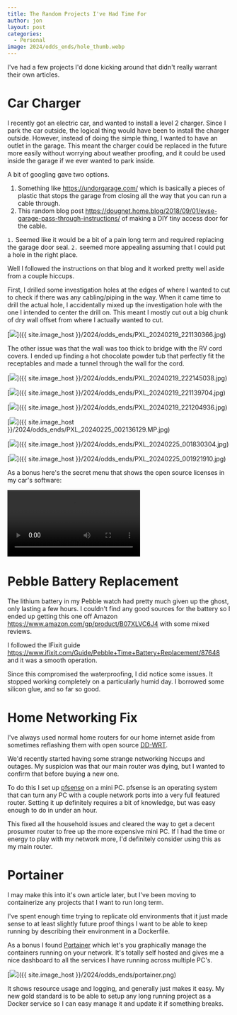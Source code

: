 ```yaml
---
title: The Random Projects I've Had Time For
author: jon
layout: post
categories:
  - Personal
image: 2024/odds_ends/hole_thumb.webp
---
```


I've had a few projects I'd done kicking around that didn't really warrant their own articles.

# Car Charger

I recently got an electric car, and wanted to install a level 2 charger. Since I park the car outside, the logical thing would have been to install the charger outside. However, instead of doing the simple thing, I wanted to have an outlet in the garage. This meant the charger could be replaced in the future more easily without worrying about weather proofing, and it could be used inside the garage if we ever wanted to park inside.

A bit of googling gave two options.

1. Something like <https://undorgarage.com/> which is basically a pieces of plastic that stops the garage from closing all the way that you can run a cable through.
2. This random blog post <https://dougnet.home.blog/2018/09/01/evse-garage-pass-through-instructions/> of making a DIY tiny access door for the cable.

`1.` Seemed like it would be a bit of a pain long term and required replacing the garage door seal. `2.` seemed more appealing assuming that I could put a hole in the right place.

Well I followed the instructions on that blog and it worked pretty well aside from a couple hiccups.

First, I drilled some investigation holes at the edges of where I wanted to cut to check if there was any cabling/piping in the way. When it came time to drill the actual hole, I accidentally mixed up the investigation hole with the one I intended to center the drill on. This meant I mostly cut out a big chunk of dry wall offset from where I actually wanted to cut.

[<img class="center" src="{{ site.image_host }}/2024/odds_ends/PXL_20240219_221130366_thumb.webp">]({{ site.image_host }}/2024/odds_ends/PXL_20240219_221130366.jpg)

The other issue was that the wall was too thick to bridge with the RV cord covers. I ended up finding a hot chocolate powder tub that perfectly fit the receptables and made a tunnel through the wall for the cord.

[<img class="center" src="{{ site.image_host }}/2024/odds_ends/PXL_20240219_222145038_thumb.webp">]({{ site.image_host }}/2024/odds_ends/PXL_20240219_222145038.jpg)

[<img class="center" src="{{ site.image_host }}/2024/odds_ends/PXL_20240219_221139704_thumb.webp">]({{ site.image_host }}/2024/odds_ends/PXL_20240219_221139704.jpg)

[<img class="center" src="{{ site.image_host }}/2024/odds_ends/PXL_20240219_221204936_thumb.webp">]({{ site.image_host }}/2024/odds_ends/PXL_20240219_221204936.jpg)

[<img class="center" src="{{ site.image_host }}/2024/odds_ends/PXL_20240225_002136129.MP_thumb.webp">]({{ site.image_host }}/2024/odds_ends/PXL_20240225_002136129.MP.jpg)

[<img class="center" src="{{ site.image_host }}/2024/odds_ends/PXL_20240225_001830304_thumb.webp">]({{ site.image_host }}/2024/odds_ends/PXL_20240225_001830304.jpg)

[<img class="center" src="{{ site.image_host }}/2024/odds_ends/PXL_20240225_001921910_thumb.webp">]({{ site.image_host }}/2024/odds_ends/PXL_20240225_001921910.jpg)

As a bonus here's the secret menu that shows the open source licenses in my car's software:

<video controls>
  <source src="{{ site.image_host }}/2024/odds_ends/PXL_20240113_221135369.LS (online-video-cutter.com) (4) (1).mp4" type="video/mp4" />
</video>

# Pebble Battery Replacement

The lithium battery in my Pebble watch had pretty much given up the ghost, only lasting a few hours. I couldn't find any good sources for the battery so I ended up getting this one off Amazon <https://www.amazon.com/gp/product/B07XLVC6J4> with some mixed reviews.

I followed the IFixit guide <https://www.ifixit.com/Guide/Pebble+Time+Battery+Replacement/87648> and it was a smooth operation.

Since this compromised the waterproofing, I did notice some issues. It stopped working completely on a particularly humid day. I borrowed some silicon glue, and so far so good.

# Home Networking Fix

I've always used normal home routers for our home internet aside from sometimes reflashing them with open source [DD-WRT](https://dd-wrt.com/).

We'd recently started having some strange networking hiccups and outages. My suspicion was that our main router was dying, but I wanted to confirm that before buying a new one.

To do this I set up [pfsense](https://www.pfsense.org/) on a mini PC. pfsense is an operating system that can turn any PC with a couple network ports into a very full featured router. Setting it up definitely requires a bit of knowledge, but was easy enough to do in under an hour.

This fixed all the household issues and cleared the way to get a decent prosumer router to free up the more expensive mini PC. If I had the time or energy to play with my network more, I'd definitely consider using this as my main router.

# Portainer

I may make this into it's own article later, but I've been moving to containerize any projects that I want to run long term.

I've spent enough time trying to replicate old environments that it just made sense to at least slightly future proof things I want to be able to keep running by describing their environment in a Dockerfile.

As a bonus I found [Portainer](https://www.portainer.io/) which let's you graphically manage the containers running on your network. It's totally self hosted and gives me a nice dashboard to all the services I have running across multiple PC's.

[<img class="center" src="{{ site.image_host }}/2024/odds_ends/portainer_thumb.webp">]({{ site.image_host }}/2024/odds_ends/portainer.png)

It shows resource usage and logging, and generally just makes it easy. My new gold standard is to be able to setup any long running project as a Docker service so I can easy manage it and update it if something breaks.
